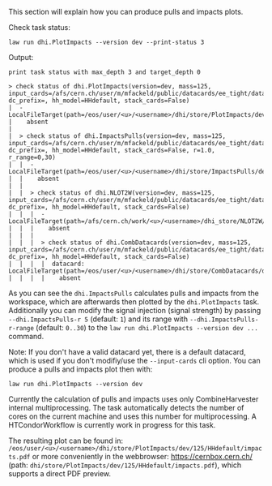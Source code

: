 This section will explain how you can produce pulls and impacts plots.

Check task status:
```shell
law run dhi.PlotImpacts --version dev --print-status 3
```
Output:
```shell
print task status with max_depth 3 and target_depth 0

> check status of dhi.PlotImpacts(version=dev, mass=125, input_cards=/afs/cern.ch/user/m/mfackeld/public/datacards/ee_tight/datacard.txt,/afs/cern.ch/user/m/mfackeld/public/datacards/emu_tight/datacard.txt,/afs/cern.ch/user/m/mfackeld/public/datacards/mumu_tight/datacard.txt, dc_prefix=, hh_model=HHdefault, stack_cards=False)
|  - LocalFileTarget(path=/eos/user/<u>/<username>/dhi/store/PlotImpacts/dev/125/HHdefault/impacts.pdf)
|    absent
|
|  > check status of dhi.ImpactsPulls(version=dev, mass=125, input_cards=/afs/cern.ch/user/m/mfackeld/public/datacards/ee_tight/datacard.txt,/afs/cern.ch/user/m/mfackeld/public/datacards/emu_tight/datacard.txt,/afs/cern.ch/user/m/mfackeld/public/datacards/mumu_tight/datacard.txt, dc_prefix=, hh_model=HHdefault, stack_cards=False, r=1.0, r_range=0,30)
|  |  - LocalFileTarget(path=/eos/user/<u>/<username>/dhi/store/ImpactsPulls/dev/125/HHdefault/impacts.json)
|  |    absent
|  |
|  |  > check status of dhi.NLOT2W(version=dev, mass=125, input_cards=/afs/cern.ch/user/m/mfackeld/public/datacards/ee_tight/datacard.txt,/afs/cern.ch/user/m/mfackeld/public/datacards/emu_tight/datacard.txt,/afs/cern.ch/user/m/mfackeld/public/datacards/mumu_tight/datacard.txt, dc_prefix=, hh_model=HHdefault, stack_cards=False)
|  |  |  - LocalFileTarget(path=/afs/cern.ch/work/<u>/<username>/dhi_store/NLOT2W/dev/125/HHdefault/workspace_HHdefault.root)
|  |  |    absent
|  |  |
|  |  |  > check status of dhi.CombDatacards(version=dev, mass=125, input_cards=/afs/cern.ch/user/m/mfackeld/public/datacards/ee_tight/datacard.txt,/afs/cern.ch/user/m/mfackeld/public/datacards/emu_tight/datacard.txt,/afs/cern.ch/user/m/mfackeld/public/datacards/mumu_tight/datacard.txt, dc_prefix=, hh_model=HHdefault, stack_cards=False)
|  |  |  |  datacard: LocalFileTarget(path=/eos/user/<u>/<username>/dhi/store/CombDatacards/dev/125/HHdefault/datacard.txt)
|  |  |  |    absent
```

As you can see the `dhi.ImpactsPulls` calculates pulls and impacts from the workspace, which are afterwards then plotted by the `dhi.PlotImpacts` task.
Additionally you can modify the signal injection (signal strength) by passing `--dhi.ImpactsPulls-r 5` (default: `1`) and its range with `--dhi.ImpactsPulls-r-range` (default: `0..30`) to the `law run dhi.PlotImpacts --version dev ...` command.

Note: If you don't have a valid datacard yet, there is a default datacard, which is used if you don't modifiy/use the `--input-cards` cli option. You can produce a pulls and impacts plot then with:
```shell
law run dhi.PlotImpacts --version dev
```
Currently the calculation of pulls and impacts uses only CombineHarvester internal multiprocessing. The task automatically detects the number of cores on the current machine and uses this number for multiprocessing. A HTCondorWorkflow is currently work in progress for this task.

The resulting plot can be found in: `/eos/user/<u>/<username>/dhi/store/PlotImpacts/dev/125/HHdefault/impacts.pdf` or more conveniently in the webbrowser: https://cernbox.cern.ch/ (path: `dhi/store/PlotImpacts/dev/125/HHdefault/impacts.pdf`), which supports a direct PDF preview.
